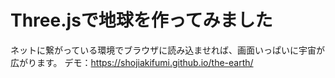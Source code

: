 # Three.jsで地球を作ってみました

ネットに繋がっている環境でブラウザに読み込ませれば、画面いっぱいに宇宙が広がります。
デモ：https://shojiakifumi.github.io/the-earth/
